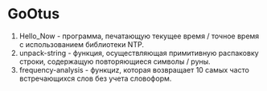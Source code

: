 # GoOtus
1. Hello_Now - программа, печатающую текущее время / точное время с использованием библиотеки NTP.
2. unpack-string - функция, осуществляющая примитивную распаковку строки, содержащую повторяющиеся символы / руны.
3. frequency-analysis - функциz, которая возвращает 10 самых часто встречающихся слов без учета словоформ.
